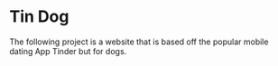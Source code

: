 # Tin Dog

The following project is a website that is based off the popular mobile dating App Tinder but for dogs. 
